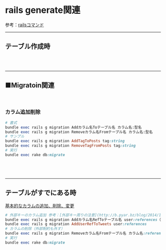 
# rails generate関連

参考：[railsコマンド](http://railsdoc.com/rails)
　  
- - - 
## テーブル作成時
```

```
　  
- - - 
## ■Migratoin関連
　  
### カラム追加削除
```ruby
# 書式
bundle exec rails g migration Addカラム名Toテーブル名 カラム名:型名
bundle exec rails g migration Removeカラム名Fromテーブル名 カラム名:型名
# サンプル
bundle exec rails g migration AddTagToPosts tag:string
bundle exec rails g migration RemoveTagFromPosts tag:string
# 実行
bundle exec rake db:migrate
```
　  
　  
- - - 
## テーブルがすでにある時
[基本的なカラムの追加、削除、変更](http://qiita.com/Kaki_Shoichi/items/077d0a282255cd92cff3)
```ruby
# 外部キーのカラム追加 参考：[外部キー周りの注意](http://b.pyar.bz/blog/2014/10/22/foreigner/)
bundle exec rails g migration Addカラム名RefToテーブル名 user:references（外部キーの追加：_idは記載しない）  
bundle exec rails g migration AddUserRefToTweets user:references
# カラムの削除（外部制約も外す）
bundle exec rails g migration Removeカラム名Fromテーブル名 カラム名:references
# 実行
bundle exec rake db:migrate
```
